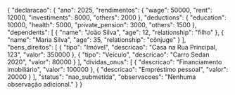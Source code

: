 {
  "declaracao": {
    "ano": 2025,
    "rendimentos": {
      "wage": 50000,
      "rent": 12000,
      "investiments": 8000,
      "others": 2000
    },
    "deductions": {
      "education": 10000,
      "health": 5000,
      "private_pension": 3000,
      "others": 1500
    },
    "dependents": [
      {
        "name": "João Silva",
        "age": 12,
        "relationship": "filho"
      },
      {
        "name": "Maria Silva",
        "age": 35,
        "relationship": "cônjuge"
      }
    ],
    "bens_direitos": [
      {
        "tipo": "Imóvel",
        "descricao": "Casa na Rua Principal, 123",
        "valor": 350000
      },
      {
        "tipo": "Veículo",
        "descricao": "Carro Sedan 2020",
        "valor": 80000
      }
    ],
    "dividas_onus": [
      {
        "descricao": "Financiamento imobiliário",
        "valor": 100000
      },
      {
        "descricao": "Empréstimo pessoal",
        "valor": 20000
      }
    ],
    "status": "nao_submetida",
    "observacoes": "Nenhuma observação adicional."
  }
}